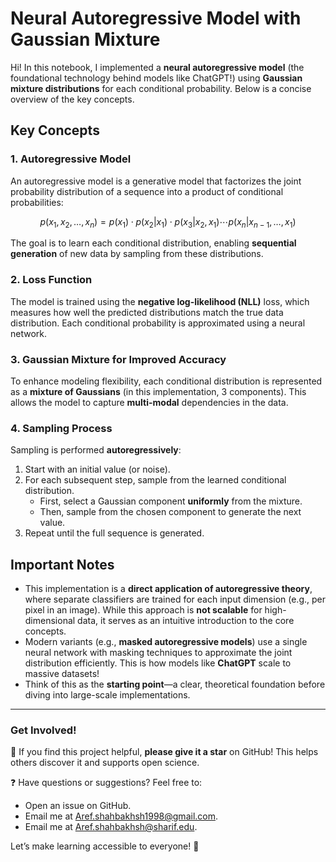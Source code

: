 # Neural Autoregressive Model with Gaussian Mixture

Hi! In this notebook, I implemented a **neural autoregressive model** (the foundational technology behind models like ChatGPT!) using **Gaussian mixture distributions** for each conditional probability. Below is a concise overview of the key concepts.

## Key Concepts

### 1. Autoregressive Model  
An autoregressive model is a generative model that factorizes the joint probability distribution of a sequence into a product of conditional probabilities:  

$$
p(x_1, x_2, \dots, x_n) = p(x_1) \cdot p(x_2|x_1) \cdot p(x_3|x_2,x_1) \cdots p(x_n|x_{n-1}, \dots, x_1)
$$

The goal is to learn each conditional distribution, enabling **sequential generation** of new data by sampling from these distributions.

### 2. Loss Function  
The model is trained using the **negative log-likelihood (NLL)** loss, which measures how well the predicted distributions match the true data distribution. Each conditional probability is approximated using a neural network.

### 3. Gaussian Mixture for Improved Accuracy  
To enhance modeling flexibility, each conditional distribution is represented as a **mixture of Gaussians** (in this implementation, 3 components). This allows the model to capture **multi-modal** dependencies in the data.  

### 4. Sampling Process  
Sampling is performed **autoregressively**:  
1. Start with an initial value (or noise).  
2. For each subsequent step, sample from the learned conditional distribution.  
   - First, select a Gaussian component **uniformly** from the mixture.  
   - Then, sample from the chosen component to generate the next value.  
3. Repeat until the full sequence is generated.  

## Important Notes  

- This implementation is a **direct application of autoregressive theory**, where separate classifiers are trained for each input dimension (e.g., per pixel in an image). While this approach is **not scalable** for high-dimensional data, it serves as an intuitive introduction to the core concepts.  
- Modern variants (e.g., **masked autoregressive models**) use a single neural network with masking techniques to approximate the joint distribution efficiently. This is how models like **ChatGPT** scale to massive datasets!  
- Think of this as the **starting point**—a clear, theoretical foundation before diving into large-scale implementations.  

--- 

### Get Involved!
🌟 If you find this project helpful, **please give it a star** on GitHub! This helps others discover it and supports open science.  

❓ Have questions or suggestions? Feel free to:  
- Open an issue on GitHub.  
- Email me at [Aref.shahbakhsh1998@gmail.com](mailto:Aref.shahbakhsh1998@gmail.com).
- Email me at [Aref.shahbakhsh@sharif.edu](mailto:Aref.Shahbakhsh@sharif.edu).

Let’s make learning accessible to everyone! 🚀  
